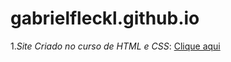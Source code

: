 # gabrielfleckl.github.io

1._Site Criado no curso de HTML e CSS_: [Clique aqui](https://gabrielfleckl.github.io/projeto-android/)
